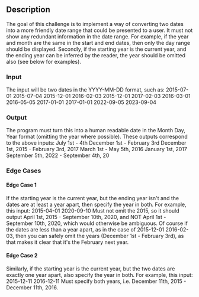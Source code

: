 ## Description
The goal of this challenge is to implement a way of converting two dates into a more friendly date range that could be presented to a user. It must not show any redundant information in the date range. For example, if the year and month are the same in the start and end dates, then only the day range should be displayed. Secondly, if the starting year is the current year, and the ending year can be inferred by the reader, the year should be omitted also (see below for examples).

### Input
The input will be two dates in the YYYY-MM-DD format, such as:
2015-07-01 2015-07-04
2015-12-01 2016-02-03
2015-12-01 2017-02-03
2016-03-01 2016-05-05
2017-01-01 2017-01-01
2022-09-05 2023-09-04

### Output
The program must turn this into a human readable date in the Month Day, Year format (omitting the year where possible). These outputs correspond to the above inputs:
July 1st - 4th
December 1st - February 3rd
December 1st, 2015 - February 3rd, 2017
March 1st - May 5th, 2016
January 1st, 2017
September 5th, 2022 - September 4th, 20

### Edge Cases
#### Edge Case 1

If the starting year is the current year, but the ending year isn't and the dates are at least a year apart, then specify the year in both. For example, this input:
2015-04-01 2020-09-10
Must not omit the 2015, so it should output April 1st, 2015 - September 10th, 2020, and NOT April 1st - September 10th, 2020, which would otherwise be ambiguous.
Of course if the dates are less than a year apart, as in the case of 2015-12-01 2016-02-03, then you can safely omit the years (December 1st - February 3rd), as that makes it clear that it's the February next year.

#### Edge Case 2

Similarly, if the starting year is the current year, but the two dates are exactly one year apart, also specify the year in both. For example, this input:
2015-12-11 2016-12-11
Must specify both years, i.e. December 11th, 2015 - December 11th, 2016.